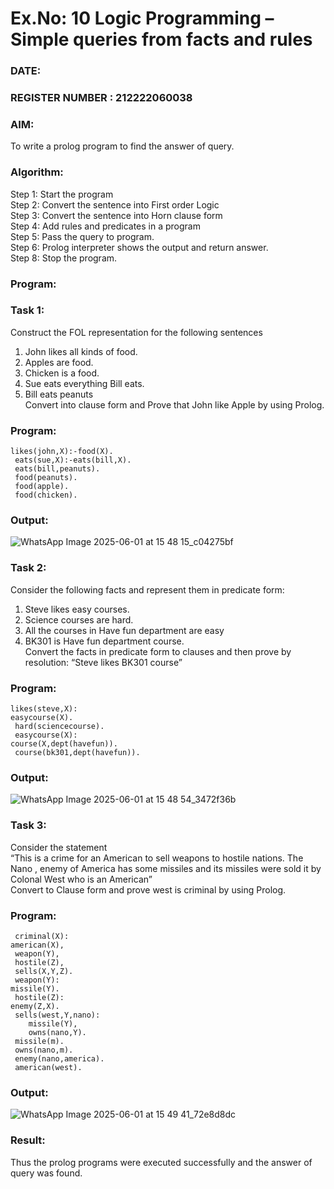 # Ex.No: 10  Logic Programming –  Simple queries from facts and rules
### DATE:                                                                            
### REGISTER NUMBER : 212222060038
### AIM: 
To write a prolog program to find the answer of query. 
###  Algorithm:
 Step 1: Start the program <br> 
 Step 2: Convert the sentence into First order Logic  <br> 
 Step 3:  Convert the sentence into Horn clause form  <br> 
 Step 4: Add rules and predicates in a program   <br> 
 Step 5:  Pass the query to program. <br> 
 Step 6: Prolog interpreter shows the output and return answer. <br> 
 Step 8:  Stop the program.
### Program:
### Task 1:
Construct the FOL representation for the following sentences <br> 
1.	John likes all kinds of food.  <br> 
2.	Apples are food.  <br> 
3.	Chicken is a food.  <br> 
4.	Sue eats everything Bill eats. <br> 
5.	 Bill eats peanuts  <br> 
   Convert into clause form and Prove that John like Apple by using Prolog. <br> 
### Program:
```
likes(john,X):-food(X).
 eats(sue,X):-eats(bill,X).
 eats(bill,peanuts).
 food(peanuts).
 food(apple).
 food(chicken).
```
### Output:
![WhatsApp Image 2025-06-01 at 15 48 15_c04275bf](https://github.com/user-attachments/assets/61f82eb7-d4c5-4c99-a272-04b584871785)

### Task 2:
Consider the following facts and represent them in predicate form: <br>              
1.	Steve likes easy courses. <br> 
2.	Science courses are hard. <br> 
3. All the courses in Have fun department are easy <br> 
4. BK301 is Have fun department course.<br> 
Convert the facts in predicate form to clauses and then prove by resolution: “Steve likes BK301 course”<br> 

### Program:
```
likes(steve,X):
easycourse(X).
 hard(sciencecourse).
 easycourse(X):
course(X,dept(havefun)).
 course(bk301,dept(havefun)).
```
### Output:
![WhatsApp Image 2025-06-01 at 15 48 54_3472f36b](https://github.com/user-attachments/assets/d3793b14-cdbe-4eb8-887b-1b5905e6a845)

### Task 3:
Consider the statement <br> 
“This is a crime for an American to sell weapons to hostile nations. The Nano , enemy of America has some missiles and its missiles were sold it by Colonal West who is an American” <br> 
Convert to Clause form and prove west is criminal by using Prolog.<br> 
### Program:
```
 criminal(X):
american(X),
 weapon(Y),
 hostile(Z),
 sells(X,Y,Z).
 weapon(Y):
missile(Y).
 hostile(Z):
enemy(Z,X).
 sells(west,Y,nano):
    missile(Y),
    owns(nano,Y).
 missile(m).
 owns(nano,m).
 enemy(nano,america).
 american(west).
```
### Output:
![WhatsApp Image 2025-06-01 at 15 49 41_72e8d8dc](https://github.com/user-attachments/assets/60987505-9891-48f3-91e4-1ac698fcd2a5)

### Result:
Thus the prolog programs were executed successfully and the answer of query was found.
